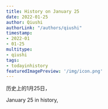 ```yaml
---
title: History on January 25
date: 2022-01-25
author: Qiushi 
authorLink: "/authors/qiushi"
timestamp: 
- 2022-01
- 01-25
multitype: 
- qiushi
tags: 
- todayinhistory
featuredImagePreview: '/img/icon.png'
---
```









历史上的1月25日，

January 25 in history, 

<!--more-->


